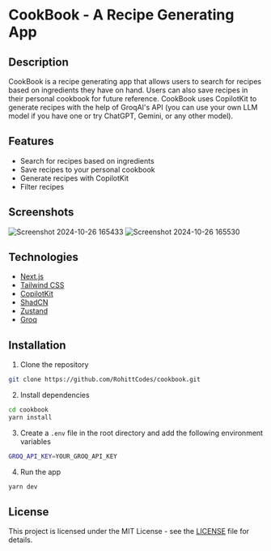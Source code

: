 # CookBook - A Recipe Generating App

## Description
CookBook is a recipe generating app that allows users to search for recipes based on ingredients they have on hand. Users can also save recipes in their personal cookbook for future reference. CookBook uses CopilotKit to generate recipes with the help of GroqAI's API (you can use your own LLM model if you have one or try ChatGPT, Gemini, or any other model).

## Features
- Search for recipes based on ingredients
- Save recipes to your personal cookbook
- Generate recipes with CopilotKit
- Filter recipes

## Screenshots
![Screenshot 2024-10-26 165433](https://github.com/user-attachments/assets/a4057aa7-a97f-47e4-8d1a-265238b545a8)
![Screenshot 2024-10-26 165530](https://github.com/user-attachments/assets/2ef5cdd3-1f71-4419-ab5f-0f6789ebf932)


## Technologies
- [Next.js](https://nextjs.org)
- [Tailwind CSS](https://tailwindcss.com)
- [CopilotKit](https://copilotkit.ai)
- [ShadCN](https://ui.shadcn.com)
- [Zustand](https://zustand.docs.pmnd.rs)
- [Groq](https://groq.com)

## Installation

1. Clone the repository
```bash
git clone https://github.com/RohittCodes/cookbook.git
```

2. Install dependencies
```bash
cd cookbook
yarn install
```

3. Create a `.env` file in the root directory and add the following environment variables
```bash
GROQ_API_KEY=YOUR_GROQ_API_KEY
```

4. Run the app
```bash
yarn dev
```

## License
This project is licensed under the MIT License - see the [LICENSE](LICENSE) file for details.
